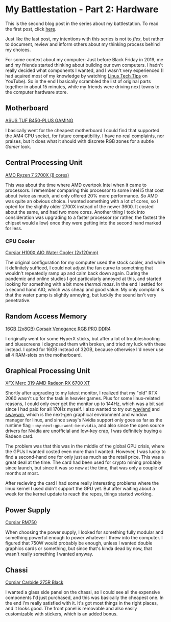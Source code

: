 # My Battlestation - Part 2: Hardware

This is the second blog post in the series about my battlestation.
To read the first post, click [here](/blog/my-battlestation-part-1).

Just like the last post, my intentions with this series is not to *flex*,
but rather to document, review and inform others about my thinking process behind my choices.

For some context about my computer:
Just before Black Friday in 2019,
me and my friends started thinking about building our own computers.
I hadn't really decided what components I wanted, and I wasn't very experienced
(I had aquired most of my knowledge by watching [Linus Tech Tips](https://www.youtube.com/c/LinusTechTips) on YouTube).
So in the end I basically scrambled the list of original parts together in about 15 minutes,
while my friends were driving next towns to the computer hardware store.

## Motherboard

[ASUS TUF B450-PLUS GAMING](https://www.asus.com/Motherboards-Components/Motherboards/TUF-Gaming/TUF-B450-PLUS-GAMING/)

I basically went for the cheapest motherboard I could find that supported the AM4 CPU socket,
for future compatibility.
I have no real complaints, nor praises,
but it does what it should with discrete RGB zones for a subtle *Gamer* look.

## Central Processing Unit

[AMD Ryzen 7 2700X (8 cores)](https://www.amd.com/en/products/cpu/amd-ryzen-7-2700x)

This was about the time where AMD overtook Intel when it came to processors.
I remember comparing this processor to some intel i5 that cost about twice as much,
and only offered 20% more performance.
So AMD was quite an obvious choice.
I wanted something with a lot of cores,
so I opted for the slightly older 2700X instead of the newer 3600.
It costed about the same, and had two more cores.
Another thing I took into consideration was upgrading to a faster processor
(or rather, the fastest the chipset would allow)
once they were getting into the second hand marked for less.

### CPU Cooler

[Corsiar H100X AIO Water Cooler (2x120mm)](https://www.corsair.com/us/en/Categories/Products/Liquid-Cooling/Hydro-Series-H100x-High-Performance-Liquid-CPU-Cooler/p/CW-9060040-WW)

The original configuration for my computer used the stock cooler,
and while it definitely sufficed,
I could not adjust the fan curve to something that wouldn't repeatedly
ramp up and calm back down again.
During the pandemic and online studies I got particularly annoyed at this,
and started looking for something with a bit more *thermal mass*.
In the end I settled for a second hand AIO,
which was cheap and good value.
My only complaint is that the water pump is slightly annoying,
but luckily the sound isn't very penetrative.

## Random Access Memory

[16GB (2x8GB) Corsair Venegance RGB PRO DDR4](https://www.corsair.com/us/en/Categories/Products/Memory/Vengeance-PRO-RGB-Black/p/CMW16GX4M2A2666C16)

I originally went for some HyperX sticks,
but after a lot of troubleshooting and bluescreens I diagnosed them with broken,
and tried my luck with these instead.
I opted for 16GB instead of 32GB, because otherwise I'd never use all 4 RAM-slots on the motherboard.

## Graphical Processing Unit

[XFX Merc 319 AMD Radeon RX 6700 XT](https://www.xfxforce.com/shop/xfx-speedster-merc-319-amd-radeon-tm-rx-6700-xt-black-gaming-graphics-card-with-12gb-gddr6-hdmi-3xdp-amd-rdna-tm-2)

Shortly after upgrading to my latest monitor,
I realized that my "old" RTX 2060 wasn't up for the task in heavier games.
Plus for some linux-related reasons,
I could only ever get the monitor up to 144Hz,
which was a bit sad since I had paid for all 170Hz myself.
I also wanted to try out [wayland](https://wayland.freedesktop.org/) and [swaywm](https://swaywm.org/),
which is the next-gen graphical environment and window manager for linux,
and since sway's Nvidia support only goes as far as the runtime flag `--my-next-gpu-wont-be-nvidia`,
and also since the open source drivers for Nvidia are unofficial and low-key crap,
I was definitely buying a Radeon card.

The problem was that this was in the middle of the global GPU crisis,
where the GPUs I wanted costed even more than I wanted.
However, I was lucky to find a second-hand one for only just as much as the retail price.
This was a great deal at the time.
The card had been used for crypto mining probably since launch,
but since it was so new at the time,
that was only a couple of months at most.

After recieving the card I had some really interesting problems
where the linux kernel I used didn't support the GPU yet.
But after waiting about a week for the kernel update to reach the repos,
things started working.

## Power Supply

[Corsiar RM750](https://www.corsair.com/us/en/Categories/Products/Power-Supply-Units/RM-Series%E2%84%A2/p/CP-9020234-NA)

When choosing the power supply,
I looked for something fully modular
and something powerful enough to power whatever I threw into the computer.
I figured that 750W would probably be enough,
unless I wanted double graphics cards or something,
but since that's kinda dead by now,
that wasn't really something I wanted anyway.

## Chassi

[Corsiar Carbide 275R Black](https://www.corsair.com/us/en/Categories/Products/Cases/Carbide-Series-275R-Tempered-Glass-Mid-Tower-Gaming-Case/p/CC-9011132-WW)

I wanted a glass side panel on the chassi,
so I could see all the expensive components I'd just purchased,
and this was basically the cheapest one.
In the end I'm really satisfied with it.
It's got most things in the right places,
and it looks good.
The front panel is removable and also easily customizable with stickers,
which is an added bonus.
